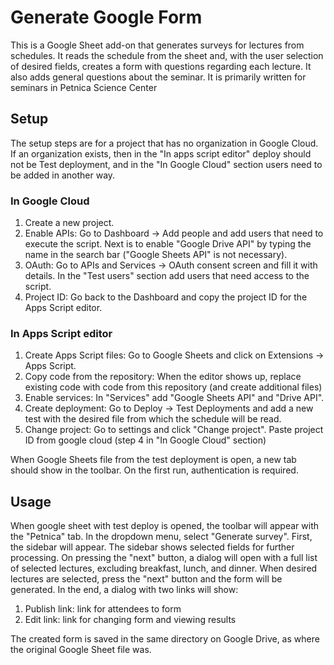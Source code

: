 # Generate Google Form

This is a Google Sheet add-on that generates surveys for lectures from schedules. It reads the schedule from the sheet and, with the user selection of desired fields, creates a form with questions regarding each lecture. It also adds general questions about the seminar. It is primarily written for seminars in Petnica Science Center

## Setup
The setup steps are for a project that has no organization in Google Cloud. If an organization exists, then in the "In apps script editor" deploy should not be Test deployment, and in the "In Google Cloud" section users need to be added in another way.


### In Google Cloud

1. Create a new project.
2. Enable APIs:  Go to Dashboard -> Add people and add users that need to execute the script. Next is to enable "Google Drive API" by typing the name in the search bar ("Google Sheets API" is not necessary).
3. OAuth: Go to APIs and Services -> OAuth consent screen and fill it with details. In the "Test users" section add users that need access to the script.
4. Project ID: Go back to the Dashboard and copy the project ID for the Apps Script editor.

### In Apps Script editor

1. Create Apps Script files: Go to Google Sheets and click on Extensions -> Apps Script.
2. Copy code from the repository: When the editor shows up, replace existing code with code from this repository (and create additional files)
3. Enable services: In "Services" add "Google Sheets API" and "Drive API".
4. Create deployment: Go to Deploy -> Test Deployments and add a new test with the desired file from which the schedule will be read.
5. Change project: Go to settings and click "Change project". Paste project ID from google cloud (step 4 in "In Google Cloud" section)


When Google Sheets file from the test deployment is open, a new tab should show in the toolbar. On the first run, authentication is required.

## Usage

When google sheet with test deploy is opened, the toolbar will appear with the "Petnica" tab. In the dropdown menu, select "Generate survey". 
First, the sidebar will appear. The sidebar shows selected fields for further processing. On pressing the "next" button, a dialog will open with a full list of selected lectures, excluding breakfast, lunch, and dinner. When desired lectures are selected, press the "next" button and the form will be generated. In the end, a dialog with two links will show: 
  1. Publish link: link for attendees to form
  2. Edit link: link for changing form and viewing results

The created form is saved in the same directory on Google Drive, as where the original Google Sheet file was.
